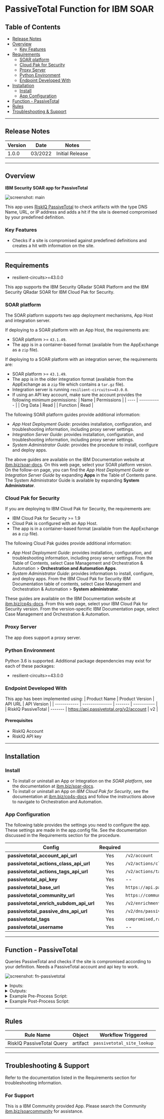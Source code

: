 <!--
  This README.md is generated by running:
  "resilient-sdk docgen -p fn_passivetotal"

  It is best edited using a Text Editor with a Markdown Previewer. VS Code
  is a good example. Checkout https://guides.github.com/features/mastering-markdown/
  for tips on writing with Markdown

  All fields followed by "::CHANGE_ME::"" should be manually edited

  If you make manual edits and run docgen again, a .bak file will be created

  Store any screenshots in the "doc/screenshots" directory and reference them like:
  ![screenshot: screenshot_1](./screenshots/screenshot_1.png)

  NOTE: If your app is available in the container-format only, there is no need to mention the integration server in this readme.
-->

# PassiveTotal Function for IBM SOAR

## Table of Contents
- [Release Notes](#release-notes)
- [Overview](#overview)
  - [Key Features](#key-features)
- [Requirements](#requirements)
  - [SOAR platform](#soar-platform)
  - [Cloud Pak for Security](#cloud-pak-for-security)
  - [Proxy Server](#proxy-server)
  - [Python Environment](#python-environment)
  - [Endpoint Developed With](#endpoint-developed-with)
- [Installation](#installation)
  - [Install](#install)
  - [App Configuration](#app-configuration)
- [Function - PassiveTotal](#function---passivetotal)
- [Rules](#rules)
- [Troubleshooting & Support](#troubleshooting--support)
---

## Release Notes
<!--
  Specify all changes in this release. Do not remove the release 
  notes of a previous release
-->
| Version | Date | Notes |
| ------- | ---- | ----- |
| 1.0.0 | 03/2022 | Initial Release |

---

## Overview
<!--
  Provide a high-level description of the function itself and its remote software or application.
  The text below is parsed from the "description" and "long_description" attributes in the setup.py file
-->
**IBM Security SOAR app for PassiveTotal**

 ![screenshot: main](./doc/screenshots/main.png)

This app uses [RiskIQ PassiveTotal](https://community.riskiq.com/home) to check artifacts with the type DNS Name, URL, or IP address and adds a hit if the site is deemed compromised by your predefined definition.

### Key Features
<!--
  List the Key Features of the Integration
-->
*  Checks if a site is compromised against predefined definitions and creates a hit with information on the site.

---

## Requirements
<!--
  List any Requirements 
--> 
* resilient-circuits>=43.0.0



This app supports the IBM Security QRadar SOAR Platform and the IBM Security QRadar SOAR for IBM Cloud Pak for Security.

### SOAR platform
The SOAR platform supports two app deployment mechanisms, App Host and integration server.

If deploying to a SOAR platform with an App Host, the requirements are:
* SOAR platform >= `43.1.49`.
* The app is in a container-based format (available from the AppExchange as a `zip` file).

If deploying to a SOAR platform with an integration server, the requirements are:
* SOAR platform >= `43.1.49`.
* The app is in the older integration format (available from the AppExchange as a `zip` file which contains a `tar.gz` file).
* Integration server is running `resilient-circuits>=43.0.0`.
* If using an API key account, make sure the account provides the following minimum permissions: 
  | Name | Permissions |
  | ---- | ----------- |
  | Org Data | Read |
  | Function | Read |

The following SOAR platform guides provide additional information: 
* _App Host Deployment Guide_: provides installation, configuration, and troubleshooting information, including proxy server settings. 
* _Integration Server Guide_: provides installation, configuration, and troubleshooting information, including proxy server settings.
* _System Administrator Guide_: provides the procedure to install, configure and deploy apps. 

The above guides are available on the IBM Documentation website at [ibm.biz/soar-docs](https://ibm.biz/soar-docs). On this web page, select your SOAR platform version. On the follow-on page, you can find the _App Host Deployment Guide_ or _Integration Server Guide_ by expanding **Apps** in the Table of Contents pane. The System Administrator Guide is available by expanding **System Administrator**.

### Cloud Pak for Security
If you are deploying to IBM Cloud Pak for Security, the requirements are:
* IBM Cloud Pak for Security >= 1.9
* Cloud Pak is configured with an App Host.
* The app is in a container-based format (available from the AppExchange as a `zip` file).

The following Cloud Pak guides provide additional information: 
* _App Host Deployment Guide_: provides installation, configuration, and troubleshooting information, including proxy server settings. From the Table of Contents, select Case Management and Orchestration & Automation > **Orchestration and Automation Apps**.
* _System Administrator Guide_: provides information to install, configure, and deploy apps. From the IBM Cloud Pak for Security IBM Documentation table of contents, select Case Management and Orchestration & Automation > **System administrator**.

These guides are available on the IBM Documentation website at [ibm.biz/cp4s-docs](https://ibm.biz/cp4s-docs). From this web page, select your IBM Cloud Pak for Security version. From the version-specific IBM Documentation page, select Case Management and Orchestration & Automation.

### Proxy Server
The app does support a proxy server.

### Python Environment
Python 3.6 is supported.
Additional package dependencies may exist for each of these packages:
* resilient-circuits>=43.0.0

### Endpoint Developed With

This app has been implemented using:
| Product Name | Product Version | API URL | API Version |
| ------------ | --------------- | ------- | ----------- |
| RiskIQ PassiveTotal | ------- | https://api.passivetotal.org/v2/account | v2 |

#### Prerequisites
<!--
List any prerequisites that are needed to use with this endpoint solution. Remove any section that is unnecessary.
-->
* RiskIQ Account
* RiskIQ API key

---

## Installation

### Install
* To install or uninstall an App or Integration on the _SOAR platform_, see the documentation at [ibm.biz/soar-docs](https://ibm.biz/soar-docs).
* To install or uninstall an App on _IBM Cloud Pak for Security_, see the documentation at [ibm.biz/cp4s-docs](https://ibm.biz/cp4s-docs) and follow the instructions above to navigate to Orchestration and Automation.

### App Configuration
The following table provides the settings you need to configure the app. These settings are made in the app.config file. See the documentation discussed in the Requirements section for the procedure.

| Config | Required | Example | Description |
| ------ | :------: | ------- | ----------- |
| **passivetotal_account_api_url** | Yes | `/v2/account` | -- |
| **passivetotal_actions_class_api_url** | Yes | `/v2/actions/classification` | -- |
| **passivetotal_actions_tags_api_url** | Yes | `/v2/actions/tags` | -- |
| **passivetotal_api_key** | Yes | -- | -- |
| **passivetotal_base_url** | Yes | `https://api.passivetotal.org` | -- |
| **passivetotal_community_url** | Yes | `https://community.riskiq.com/search/` | -- |
| **passivetotal_enrich_subdom_api_url** | Yes | `/v2/enrichment/subdomains` | -- |
| **passivetotal_passive_dns_api_url** | Yes | `/v2/dns/passive` | -- |
| **passivetotal_tags** | Yes | `compromised,ransomware` | -- |
| **passivetotal_username** | Yes | -- | -- |


---

## Function - PassiveTotal
Queries PassiveTotal and checks if the site is compromised according to your definition. Needs a PassiveTotal account and api key to work.

 ![screenshot: fn-passivetotal ](./doc/screenshots/fn-passivetotal.png)

<details><summary>Inputs:</summary>
<p>

| Name | Type | Required | Example | Tooltip |
| ---- | :--: | :------: | ------- | ------- |
| `passivetotal_artifact_type` | `text` | Yes | `-` | - |
| `passivetotal_artifact_value` | `text` | Yes | `-` | - |

</p>
</details>

<details><summary>Outputs:</summary>
<p>

> **NOTE:** This example might be in JSON format, but `results` is a Python Dictionary on the SOAR platform.

```python
result = {
  "version": 2.0,
  "success": true,
  "reason": null,
  "content": {
    "pager": null,
    "queryValue": "45.146.165.37",
    "queryType": "ip",
    "firstSeen": null,
    "lastSeen": null,
    "totalRecords": 0,
    "results": [],
    "classification": null,
    "primaryDomain": "45.146.165.37.null",
    "success": true,
    "subdomains": [],
    "tags_hits_str": "ransomeware, compromised",
    "report_url": "https://community.riskiq.com/search/45.146.165.37"
  },
  "raw": null,
  "inputs": {
    "passivetotal_artifact_type": "IP Address",
    "passivetotal_artifact_value": "45.146.165.37"
  },
  "metrics": {
    "version": "1.0",
    "package": "fn-passivetotal",
    "package_version": "1.0.0",
    "host": "My Host",
    "execution_time_ms": 2086,
    "timestamp": "2022-03-16 13:16:50"
  }
}
```

</p>
</details>

<details><summary>Example Pre-Process Script:</summary>
<p>

```python
inputs.passivetotal_artifact_type = artifact.type
inputs.passivetotal_artifact_value = artifact.value
```

</p>
</details>

<details><summary>Example Post-Process Script:</summary>
<p>

```python
if results.success:
  if results.content:
    data =results.content
    pdns_hit_number = data["totalRecords"]
    pdns_first_seen = data["firstSeen"]
    pdns_last_seen = data["lastSeen"]
    subdomain_hits = data["subdomains"]
    subdomain_hits_number = len(subdomain_hits) if subdomain_hits else None
    first_ten_subdomains = ', '.join(subdomain_hits[:10]) if subdomain_hits else None
    tags_hits = data["tags_hits_str"]
    classification_hit = data["classification"]
    report_url = data["report_url"]
  
              
    hit = [
          {
            "name": "Number of Passive DNS Records",
            "type": "number",
            "value": "{}".format(pdns_hit_number)
          }, 
          {
            "name": "First Seen",
            "type": "string",
            "value": "{}".format(pdns_first_seen)
          }, 
          {
            "name": "Last Seen",
            "type": "string",
            "value": "{}".format(pdns_last_seen)
          },
          {
            "name": "Subdomains - All",
            "type": "number",
            "value": "{}".format(subdomain_hits_number)
          },
          {
            "name": "Subdomains - First ten Hostnames",
            "type": "string",
            "value": "{}".format(first_ten_subdomains)
          },
          {
            "name": "Tags",
            "type": "string",
            "value": "{}".format(tags_hits)
          },
          {
            "name": "Classification",
            "type": "string",
            "value": "{}".format(classification_hit)
          },
          {
            "name": "Report Link",
            "type": "uri",
            "value": "{}".format(report_url)
          }
          ]
    artifact.addHit("PassiveTotal Function hits added", hit)
else:
  incident.addNote("PassiveTotal Query failed: {}".format(results.reason))
```

</p>
</details>

---





## Rules
| Rule Name | Object | Workflow Triggered |
| --------- | ------ | ------------------ |
| RiskIQ PassiveTotal Query | artifact | `passivetotal_site_lookup` |

---

## Troubleshooting & Support
Refer to the documentation listed in the Requirements section for troubleshooting information.

### For Support
This is a IBM Community provided App. Please search the Community [ibm.biz/soarcommunity](https://ibm.biz/soarcommunity) for assistance.
